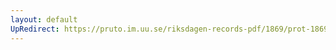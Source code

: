 ```yaml
---
layout: default
UpRedirect: https://pruto.im.uu.se/riksdagen-records-pdf/1869/prot-1869--fk--301/prot-1869--fk--301_005.pdf
---
```

